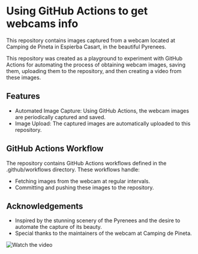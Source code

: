  # Using GitHub Actions to get webcams info

This repository contains images captured from a webcam located at Camping de Pineta in Espierba Casart, in the beautiful Pyrenees.

This repository was created as a playground to experiment with GitHub Actions for automating the process of obtaining webcam images, saving them, uploading them to the repository, and then creating a video from these images.

## Features

- Automated Image Capture: Using GitHub Actions, the webcam images are periodically captured and saved.
- Image Upload: The captured images are automatically uploaded to this repository.

## GitHub Actions Workflow
The repository contains GitHub Actions workflows defined in the .github/workflows directory. These workflows handle:

- Fetching images from the webcam at regular intervals.
- Committing and pushing these images to the repository.

## Acknowledgements

- Inspired by the stunning scenery of the Pyrenees and the desire to automate the capture of its beauty.
- Special thanks to the maintainers of the webcam at Camping de Pineta.

![Watch the video](https://raw.githubusercontent.com/LuisSevillano/webcams-pineta/main/video/pineta-optimized.gif)
